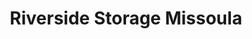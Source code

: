 ---
title: "Riverside Storage Missoula"
url: /missoula/riverside-storage-missoula/
shop: storage rental
---